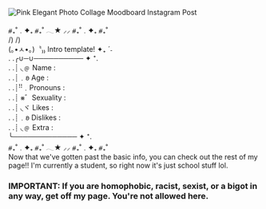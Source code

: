 ![Pink Elegant Photo Collage Moodboard Instagram Post](https://github.com/user-attachments/assets/552edfeb-3b23-4038-b98a-e15530462cf1)


⧣₊˚﹒✦₊  ⧣₊˚  𓂃★    ⸝⸝ ⧣₊˚﹒✦₊  ⧣₊˚<br>
      /)    /)<br>
    (｡•ㅅ•｡)〝₎₎ Intro template! ✦₊ ˊ˗ <br>
. .╭∪─∪────────── ✦ ⁺.<br>
. .┊ ◟﹫ Name : <br>
. .┊﹒𐐪 Age : <br>
. .┊ꜝꜝ﹒Pronouns :<br> 
. .┊ ⨳゛Sexuality : <br>
. .┊ ◟ヾ Likes : <br>
. .┊﹒𐐪 Dislikes : <br>
. .┊ ◟﹫ Extra : <br>
   ╰─────────────  ✦ ⁺.<br>
⧣₊˚﹒✦₊  ⧣₊˚  𓂃★    ⸝⸝ ⧣₊˚﹒✦₊  ⧣₊˚<br>
Now that we've gotten past the basic info, you can check out the rest of my page!! I'm currently a student, so right now it's just school stuff lol.<br>
### IMPORTANT: If you are homophobic, racist, sexist, or a bigot in any way, get off my page. You're not allowed here.

<!---
SabrinaR8811/SabrinaR8811 is a ✨ special ✨ repository because its `README.md` (this file) appears on your GitHub profile.
You can click the Preview link to take a look at your changes.
--->
